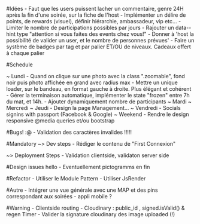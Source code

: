 
#Idées
	- Faut que les users puissent lacher un commentaire, genre 24H après la fin d'une soirée, sur la fiche de l'host
	- Implémenter un délire de points, de rewards (visuel), définir hiérarchie, ambassadeur, vip etc...
	- Limiter le nombre de participations possibles par jours
	- Rajouter un data--hint type "attention si vous faites des events chez vous!" 
	- Donner à 'host la possibilité de valider un user, et le nombre de personnes prévues'
	- Faire un système de badges par tag et par palier ET/OU de niveaux. Cadeaux offert à chaque palier

#Schedule 

  ~ Lundi
	- Quand on clique sur une photo avec la class ".zoomable", fond noir puis photo affichée en grand avec radius max
	- Mettre un unique loader, sur le bandeau, en format gauche à droite. Plus élégant et cohérent
	- Gérer la terminaison automatique, implémenter le state "frozen" entre 7h du mat, et 14h.
	- Ajouter dynamiquement nombre de participants 
  ~ Mardi
  ~ Mercredi
  ~ Jeudi
	- Design la page Management...
  ~ Vendredi
	- Socials signins with passport (Facebook & Google)
  ~ Weekend
	- Rendre le design responsive @media queries et/ou bootstrap

#Bugs! :@
	- Validation des caractères invalides !!!!!

#Mandatory 
  ~> Dev steps
	- Rédiger le contenu de "First Connexion"

  ~> Deployment Steps
	- Validation clientside, validaton server side

#Design issues hello
	- Eventuellement pictogramms en fin 

#Refactor
	- Utiliser le Module Pattern
	- Utiliser JsRender

#Autre 
	- Intégrer une vue générale avec une MAP et des pins correspondant aux soirées
	- appli mobile ?

#Warning
	- Clientside routing
	- Cloudinary : public_id , signed.isValid() & regen Timer
	- Valider la signature cloudinary des image uploaded (!)
